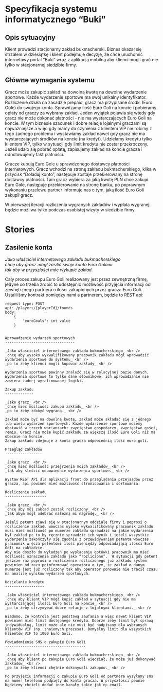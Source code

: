 Specyfikacja systemu informatycznego “Buki”
===========================================

Opis sytuacyjny
---------------

Klient prowadzi stacjonarny zakład bukmacherski. Biznes okazał się strzałem w dziesiątkę i klient podejmuje decyzję, że chce uruchomić internetowy portal “Buki” wraz z aplikacją mobilną aby klienci mogli grać nie tylko w stacjonarnej siedzibie firmy.

Główne wymagania systemu
------------------------

Gracz może zakupić zakład na dowolną kwotę na dowolne wydarzenie sportowe. Każde wydarzenie sportowe ma swój unikalny identyfikator.
Rozliczenie działa na zasadzie prepaid, gracz ma przypisane środki (Euro Gole)  do swojego konta. Sprawdzamy ilość Euro Goli na koncie i pobieramy opłaty od graczy za wybrany zakład. Jeden wyjątek pojawia się wtedy gdy gracz nie może dokonać płatności - nie ma wystarczających Euro Goli na koncie. W tym biznesie szacunek i dobre relacje lojalnymi graczami są najważniejsze a więc gdy mamy do czynienia z klientem VIP nie robimy z tego żadnego problemu i wystawiamy zakład nawet gdy gracz nie ma wystarczających środków na koncie (na kredyt). Udzielamy kredytu tylko klientom VIP, tylko w sytuacji gdy limit kredytu nie został przekroczony. Jeżeli udało się pobrać opłatę, zapisujemy zakład na koncie gracza i odnotowujemy fakt płatności.

Gracze kupują Euro Gole u sprawdzonego dostawcy płatności internetowych. Gracz wchodzi na stronę zakładu bukmacherskiego, klika w przycisk “Doładuj konto”, następuje zostaje przekierowany na stronę dostawcy płatności. Tam gracz wybiera za jaką kwotę PLN chce zakupi Euro Gole, następuje przekierowanie na stronę banku, po poprawnym wykonaniu przelewu partner informuje nas o tym, jaką ilość Euro Goli zakupił gracz.

W pierwszej iteracji rozliczenia wygranych zakładów i wypłata wygranej będzie możliwa tylko podczas osobistej wizyty w siedzibie firmy.


Stories
=======

Zasilenie konta
---------------

_Jako właściciel internetowego zakładu bukmacherskiego_ <br />
_chcę aby gracz mógł zasilić swoje konto Euro Golami_ <br />
_tak aby w przyszłości móc wykupić zakład._ <br />

Cały proces zakupu Euro Goli realizowany jest przez zewnętrzną firmę, jedyne co trzeba zrobić to udostępnić możliwość przyjęcia informacji od zewnętrznego partnera o ilości zakupionych przez gracza Euro Goli.
Ustaliliśmy kontrakt pomiędzy nami a partnerem, będzie to REST api:
```
request type: POST
api: /players/{playerId}/founds
body: 
    {
        "euroGoals": int value
    }
 

Wprowadzenie wydarzeń sportowych
--------------------------------

_Jako właściciel internetowego zakładu bukmacherskiego_ <br />
_chcę aby wysoko wykwalifikowany pracownik zakładu mógł wprowadzić wydarzenia sportowe do systemu_ <br />
_po to żeby klienci mogli kupować zakłady_ <br />

Wydarzenia sportowe powinny znaleźć się w relacyjnej bazie danych. Wydarzenia sportowe to tylko dane słownikowe, ich wprowadzanie nie zawiera żadnej wyrafinowanej logiki.  

Zakup zakładu
-------------

_Jako gracz_ <br />
_chcę mieć możliwość zakupu zakładu_ <br />
_po to żeby zdobyć wygraną._ <br />

Zakład może być na dowolną kwotę, zakład może składać się z jednego lub wielu wydarzeń sportowych. Każde wydarzenie sportowe możemy obstawić w trzech wariantach: zwycięstwo gospodarzy, zwycięstwo gości, remis. Gracz nie może kupić zakładu za większą ilość Euro Goli niż ma obecnie na koncie.
Zakup zakładu zdejmuje z konta gracza odpowiednią ilość euro goli.

Przegląd zakładów
-----------------

_Jako gracz_ <br />
_chcę mieć możliwość przejrzenia moich zakładów_ <br />
_tak aby śledzić odpowiednie wydarzenia sportowe._ <br />

Wystaw REST API dla aplikacji front do przeglądania przejazdów przez gracza, api powinno mieć możliwość stronicowania i sortowania.

Rozliczenie zakładu
-------------------

_Jako gracz_ <br />
_chcę aby mój zakład został rozliczony_ <br />
_tak abym mógł odebrać należną mi nagrodę._ <br />

Jeżeli petent zjawi się w stacjonarnym oddziale firmy i poprosi o rozliczenie zakładu wówczas wysoko wykwalifikowany pracownik zakładu musi mieć możliwość po numerze zakładu sprawdzić na jakie wydarzenia był zakład po to by ręcznie sprawdzić ich wynik i jeżeli wszystkie wydarzenia zakończyły się zgodnie z przewidywaniem petenta wówczas pracownik wręcza petentowi ilość pieniędzy odpowiadającą ilości Euro Goli na zakładzie. 
Aby nie doszło do wyłudzeń po wypłaceniu gotówki pracownik ma mieć możliwość oznaczenia zakładu jako “rozliczono”.  W sytuacji gdy petent jeszcze raz poprosi o rozliczenie rozliczonego już zakładu system powinien od razu poinformować operatora o tym, że zakład o danym numerze jest już rozliczony tak aby operator ponownie nie tracił czasu na analizę wyników wydarzeń sportowych.

Udzielanie kredytu
------------------

_Jako właściciel internetowego zakładu bukmacherskiego_ <br />
_chcę aby klient VIP mógł kupić zakład w sytuacji gdy nie ma wystarczającej ilości Euro Goli na koncie_ <br />
_po to żeby utrzymywać dobre relacje z lojalnymi klientami._ <br />

Wiadomo, że kontrola jest podstawą zaufania a więc nawet klient VIP powinien mieć limit dostępnego kredytu. Dobrze żeby limit był sprawą indywidualną, limit może ale nie musi być nadpisany dla wybranych klientów VIP (np. znajomych prezesa). Domyślny limit dla wszystkich klientów VIP to 1000 Euro Goli.

Powiadomienie SMS o zakupie Euro Goli
-------------------------------------

_Jako właściciel internetowego zakładu bukmacherskiego_ <br />
_chcę aby klient po zakupie Euro Goli wiedział, że może już dokonywać zakładów_ <br />
_po to żeby klienci chętnie dokonywali zakupów._ <br />

Po przyjęciu informacji o zakupie Euro Goli od partnera wysyłamy sms na numer telefonu podpięty do konta gracza. W przyszłości pewnie będziemy chcieli dodać inne kanały takie jak np email.
